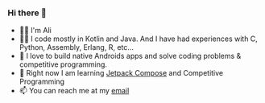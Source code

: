 ### Hi there 👋

- 🙋‍♂️ I'm Ali
- 🧑‍💻 I code mostly in Kotlin and Java. And I have had experiences with C, Python, Assembly, Erlang, R, etc...
- 🔨 I love to build native Androids apps and solve coding problems & competitive programming.
- 🌱 Right now I am learning [Jetpack Compose](https://developer.android.com/jetpack/compose "Jetpack Compose") and Competitive Programming
- 📫 You can reach me at my [email](mailto:ali.amid.aliam@gmail.com)

<!--
**a93a/a93a** is a ✨ _special_ ✨ repository because its `README.md` (this file) appears on your GitHub profile.

Here are some ideas to get you started:

- 🔭 I’m currently working on ...
- 🌱 I’m currently learning ...
- 👯 I’m looking to collaborate on ...
- 🤔 I’m looking for help with ...
- 💬 Ask me about ...
- 📫 How to reach me: ...
- 😄 Pronouns: ...
- ⚡ Fun fact: ...
-->
